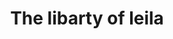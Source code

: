 ---
pid: llp193
title: The libarty of leila
location_transcription: pennsyvana 545 luray street
coordinates: "[-75.134857187501, 40.02231856685]"
zipcode: '19120'
gen_neighborhood: North Philadelphia
neighborhood: Logan,Olney
outside_phl: 
age: '10'
age_range: 6-13
instagram: 
image_file_name: llp_193.jpg
proposal_transcription: 
topic: Freedom
topic_summary: '0'
type: Sculpture Statue
keywords_other: liberty
credit: leila El-gharbaow
image_labels: 
twitter: 
facebook: 
permalink: "/monuments/llp193/"
layout: item-page
---